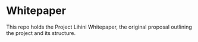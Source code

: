 # Whitepaper
This repo holds the Project Lihini Whitepaper, the original proposal outlining the project and its structure.
